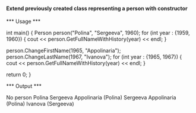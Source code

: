 #### Extend previously created class representing a person with constructor ####



*** Usage ***

int main() {
  Person person("Polina", "Sergeeva", 1960);
  for (int year : {1959, 1960}) {
    cout << person.GetFullNameWithHistory(year) << endl;
  }
  
  person.ChangeFirstName(1965, "Appolinaria");
  person.ChangeLastName(1967, "Ivanova");
  for (int year : {1965, 1967}) {
    cout << person.GetFullNameWithHistory(year) << endl;
  }

  return 0;
}


*** Output *** 

No person
Polina Sergeeva
Appolinaria (Polina) Sergeeva
Appolinaria (Polina) Ivanova (Sergeeva)